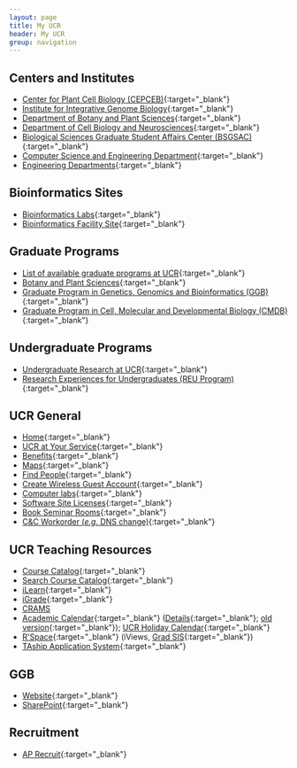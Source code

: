 ```yaml
---
layout: page
title: My UCR
header: My UCR
group: navigation
---
```


## Centers and Institutes

* [Center for Plant Cell Biology (CEPCEB)](http://www.cepceb.ucr.edu/){:target="_blank"}
* [Institute for Integrative Genome Biology](http://www.genomics.ucr.edu/){:target="_blank"}
* [Department of Botany and Plant Sciences](http://plantbiology.ucr.edu/){:target="_blank"}
* [Department of Cell Biology and Neurosciences](http://cbns.ucr.edu/){:target="_blank"}
* [Biological Sciences Graduate Student Affairs Center (BSGSAC)](http://www.bioscigrad.ucr.edu/){:target="_blank"}
* [Computer Science and Engineering Department](http://www.cs.ucr.edu/){:target="_blank"}
* [Engineering Departments](http://www.engr.ucr.edu/academics/faculty.shtml){:target="_blank"}

## Bioinformatics Sites

* [Bioinformatics Labs](http://labs.bioinformatics.ucr.edu/){:target="_blank"}
* [Bioinformatics Facility Site](http://facility.bioinformatics.ucr.edu/){:target="_blank"}

## Graduate Programs

* [List of available graduate programs at UCR](http://www.graddiv.ucr.edu/GradPrograms.html){:target="_blank"}
* [Botany and Plant Sciences](http://www.plantbiology.ucr.edu/grad.html){:target="_blank"}  
* [Graduate Program in Genetics, Genomics and Bioinformatics (GGB)](http://ggb.ucr.edu/){:target="_blank"}
* [Graduate Program in Cell, Molecular and Developmental Biology (CMDB)](http://www.cell.ucr.edu/){:target="_blank"}

## Undergraduate Programs

* [Undergraduate Research at UCR](http://www.ora.ucr.edu/vc/UndergradResearch/Default.asp){:target="_blank"}
* [Research Experiences for Undergraduates (REU Program)](http://www.cepceb.ucr.edu/about/REUAd2005.htm){:target="_blank"}

## UCR General

* [Home](http://www.ucr.edu/){:target="_blank"}
* [UCR at Your Service](https://atyourserviceonline.ucop.edu/ayso){:target="_blank"}
* [Benefits](http://atyourservice.ucop.edu/){:target="_blank"}
* [Maps](http://www.campusmap.ucr.edu/){:target="_blank"}
* [Find People](http://enterprisedirectory.ucr.edu/phone/tel_search.show){:target="_blank"}
* [Create Wireless Guest Account](http://guestid.ucr.edu){:target="_blank"}
* [Computer labs](http://scs.ucr.edu/){:target="_blank"}
* [Software Site Licenses](http://sitelicense.ucr.edu/){:target="_blank"}
* [Book Seminar Rooms](http://frs.ucr.edu){:target="_blank"}
* [C&C Workorder (*e.g.* DNS change)](http://comm.ucr.edu){:target="_blank"} 

## UCR Teaching Resources

* [Course Catalog](http://www.catalog.ucr.edu/){:target="_blank"}
* [Search Course Catalog](http://classinfo.ucr.edu/){:target="_blank"}
* [iLearn](http://ilearn.ucr.edu/){:target="_blank"}
* [iGrade](http://igrade.ucr.edu/){:target="_blank"}
* [CRAMS](http://crams.ucr.edu/crams/crams_directory.main)
* [Academic Calendar](http://registrar.ucr.edu/registrar/academic-calendar/default.aspx){:target="_blank"} ([Details](http://registrar.ucr.edu/registrar/academic-calendar/print-academic-calendar.html){:target="_blank"}; [old version](http://www.classes.ucr.edu/enrollment/calendar.htm){:target="_blank"}); [UCR Holiday Calendar](http://accounting.ucr.edu/payroll/pay_cal.html){:target="_blank"}
* [R'Space](http://rspace.ucr.edu/){:target="_blank"} (iViews, [Grad SIS](https://gradsis.ucr.edu/gradsis/GSIS_MENU.Menu_NonStudent){:target="_blank"})
* [TAship Application System](http://taonline.ucr.edu/){:target="_blank"}

## GGB

* [Website](http://ggb.ucr.edu/){:target="_blank"}
* [SharePoint](https://ucrshare.ucr.edu/sites/cnas/BSGSAC/ggb/SitePages/Home.aspx){:target="_blank"}

## Recruitment

* [AP Recruit](https://aprecruit.ucr.edu/){:target="_blank"}



